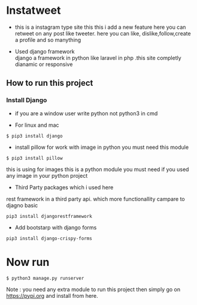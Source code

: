 # Instatweet
- this is a instagram type site this  this i add a new feature here you can retweet on any post like tweeter. here you can like, dislike,follow,create a profile and so manything

- Used django framework  
django a framework in python like laravel in php .this site completly dianamic or responsive 

## How to run this project

### Install Django 

- if you are a window user write python not python3 in cmd


- For linux and mac
 ```
 $ pip3 install django
 ```

 - install pillow for work with image in python you must need this module
 ```
 $ pip3 install pillow    
 ```
 this is using for images  this is a python module you must need if you used any image in your python project
 
 - Third Party packages which i used here 
 
 rest framework in a third party api. which more functionallity campare to djagno basic
 ```
 pip3 install djangorestframework 
 ```

 - Add bootstarp with django forms
 ```
 pip3 install django-crispy-forms  
 ```
 # Now run 
 
 ```
 $ python3 manage.py runserver 
 ```
 
 Note : you need any extra module to run this project then simply go on  https://pypi.org  and install from here. 
 
 
 
 
 
 
 
 
 
